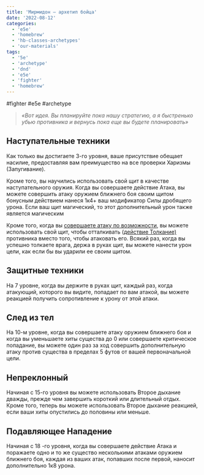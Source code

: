 ```yaml
---
title: 'Мирмидон – архетип бойца'
date: '2022-08-12'
categories:
  - 'e5e'
  - 'homebrew'
  - 'hb-classes-archetypes'
  - 'our-materials'
tags:
  - '5e'
  - 'archetype'
  - 'dnd'
  - 'e5e'
  - 'fighter'
  - 'homebrew'
---
```


#fighter #e5e #archetype

> _«Вот идея. Вы планируйте пока нашу стратегию, а я быстренько убью противника и вернусь пока еще вы будете планировать»_

## Наступательные техники

Как только вы достигаете 3-го уровня, ваше присутствие обещает насилие, предоставляя вам преимущество на все проверки Харизмы (Запугивание).

Кроме того, вы научились использовать свой щит в качестве наступательного оружия. Когда вы совершаете действие Атака, вы можете совершить атаку оружием ближнего боя своим щитом бонусным действием нанеся 1к4+ ваш модификатор Силы дробящего урона. Если ваш щит магический, то этот дополнительный урон также является магическим

Кроме того, когда вы [совершаете атаку по возможности](http://srd.dnd-5e.org/combat/making_an_attack.html#_9), вы можете использовать свой щит, чтобы отталкивать ([действие Толкание)](http://srd.dnd-5e.org/combat/making_an_attack.html#_13)  противника вместо того, чтобы атаковать его. Всякий раз, когда вы успешно толкаете врага, держа в руках щит, вы можете нанести урон цели, как если бы вы ударили ее своим щитом.

## Защитные техники

На 7 уровне, когда вы держите в руках щит, каждый раз, когда атакующий, которого вы видите, попадает по вам атакой, вы можете реакцией получить сопротивление к урону от этой атаки.

## След из тел

На 10-м уровне, когда вы совершаете атаку оружием ближнего боя и когда вы уменьшаете хиты существа до 0 или совершаете критическое попадание, вы можете один раз за ход совершить дополнительную атаку против существа в пределах 5 футов от вашей первоначальной цели.

## Непреклонный

Начиная с 15-го уровня вы можете использовать Второе дыхание дважды, прежде чем завершить короткий или длительный отдых. Кроме того, теперь вы можете использовать Второе дыхание реакцией, если ваши хиты опустились до половины или меньше.

## Подавляющее Нападение

Начиная с 18 -го уровня, когда вы совершаете действие Атака и поражаете одно и то же существо несколькими атаками оружием ближнего боя, каждая из ваших атак, попавших после первой, наносит дополнительно 1к8 урона.
